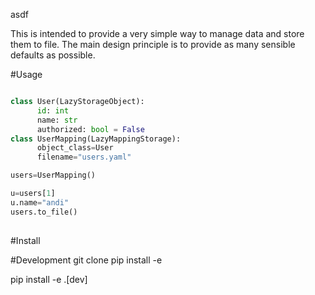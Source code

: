 asdf

This is intended to provide a very simple way to manage data and store them to file.
The main design principle is to provide as many sensible defaults as possible.

#Usage

```python

class User(LazyStorageObject):
      id: int
      name: str
      authorized: bool = False
class UserMapping(LazyMappingStorage):
      object_class=User
      filename="users.yaml"

users=UserMapping()

u=users[1]
u.name="andi"
users.to_file()
	
```
#Install


#Development
git clone
pip install -e

pip install -e .[dev]
